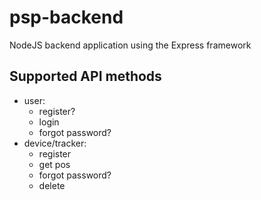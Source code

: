 # psp-backend

NodeJS backend application using the Express framework

## Supported API methods

- user:
  - register?
  - login
  - forgot password?
- device/tracker:
  - register
  - get pos
  - forgot password?
  - delete
